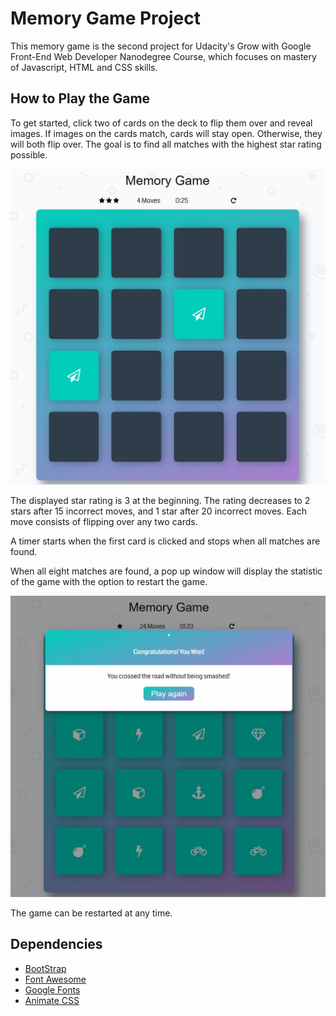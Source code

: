 # Memory Game Project

This memory game is the second project for Udacity's Grow with Google Front-End Web Developer Nanodegree Course, which focuses on mastery of Javascript, HTML and CSS skills.

## How to Play the Game

To get started, click two of cards on the deck to flip them over and reveal images. If images on the cards match, cards will stay open. Otherwise, they will both flip over. The goal is to find all matches with the highest star rating possible.

![Memory game](img/memoryGame.JPG)

The displayed star rating is 3 at the beginning. The rating decreases to 2 stars after 15 incorrect moves, and 1 star after 20 incorrect moves. Each move consists of flipping over any two cards.

A timer starts when the first card is clicked and stops when all matches are found.

When all eight matches are found, a pop up window will display the statistic of the game with the option to restart the game.

![Memory game](img/memoryGameWin.JPG)

The game can be restarted at any time.

## Dependencies

- [BootStrap](https://getbootstrap.com/docs/4.0/getting-started/introduction/)
- [Font Awesome](https://fontawesome.com/)
- [Google Fonts](https://fonts.google.com/)
- [Animate CSS](https://daneden.github.io/animate.css/)
